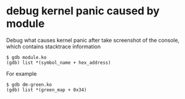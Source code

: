 # debug kernel panic caused by module
Debug what causes kernel panic after take screenshot of the console, which
contains stacktrace information

    $ gdb module.ko
    (gdb) list *(symbol_name + hex_address)

For example

    $ gdb dm-green.ko
    (gdb) list *(green_map + 0x34)

